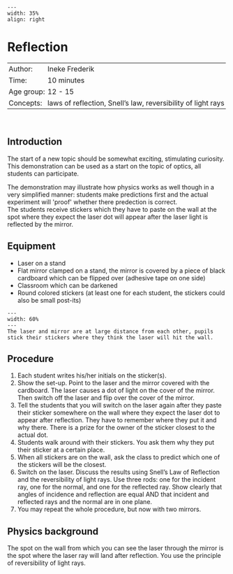 ```{figure} ../../figures/busy.png
---
width: 35%
align: right
```
# Reflection

<table style="width: 100%; border-collapse: collapse; border: none;">
    <tr style="background-color: var(--background-color);">  
        <td style="text-align: left; padding: 3px; border: none; color: var(--text-color)">Author:</td>
        <td style="text-align: left; padding: 3px; border: none; color: var(--text-color)">Ineke Frederik</td>
    </tr>
    <tr style="background-color: var(--background-color);"> 
        <td style="text-align: left; padding: 3px; border: none; color: var(--text-color)">Time:</td>
        <td style="text-align: left; padding: 3px; border: none; color: var(--text-color)">10 minutes</td>
    </tr>
    <tr style="background-color: var(--background-color);"> 
        <td style="text-align: left; padding: 3px; border: none; color: var(--text-color)">Age group:</td>
        <td style="text-align: left; padding: 3px; border: none; color: var(--text-color)">12 - 15</td>
    </tr>
    <tr style="background-color: var(--background-color);"> 
        <td style="text-align: left; padding: 3px; border: none; color: var(--text-color)">Concepts:</td>
        <td style="text-align: left; padding: 3px; border: none; color: var(--text-color)">laws of reflection, Snell’s law, reversibility of light rays</td>
    </tr>
</table><br>

## Introduction
The start of a new topic should be somewhat exciting, stimulating curiosity. This demonstration can be used as a start on the topic of optics, all students can participate. 

The demonstration may illustrate how physics works as well though in a very simplified manner: students make predictions first and the actual experiment will 'proof' whether there predection is correct.\
The students receive stickers which they have to paste on the wall at the spot where they expect the laser dot will appear after the laser light is reflected by the mirror.  

## Equipment
* Laser on a stand
* Flat mirror clamped on a stand, the mirror is covered by a piece of black cardboard which can be flipped over (adhesive tape on one side)
* Classroom which can be darkened
* Round colored stickers (at least one for each student, the stickers could also be small post-its)

``` {figure} demo20_figure1.JPG
---
width: 60%
---
The laser and mirror are at large distance from each other, pupils stick their stickers where they think the laser will hit the wall.
```

## Procedure
1.	Each student writes his/her initials on the sticker(s). 
2.	Show the set-up. Point to the laser and the mirror covered with the cardboard. The laser causes a dot of light on the cover of the mirror. Then switch off the laser and flip over the cover of the mirror. 
3.	Tell the students that you will switch on the laser again after they paste their sticker somewhere on the wall where they expect the laser dot to appear after reflection.  They have to remember where they put it and why there. There is a prize for the owner of the sticker closest to the actual dot. 
4.	Students walk around with their stickers.  You ask them why they put their sticker at a certain place.
5.	When all stickers are on the wall, ask the class to predict which one of the stickers will be the closest.
6.	Switch on the laser. Discuss the results using Snell’s Law of Reflection and the reversibility of light rays. Use three rods: one for the incident ray, one for the normal, and one for the reflected ray. Show clearly that angles of incidence and reflection are equal AND that incident and reflected rays and the normal are in one plane.
7.	You may repeat the whole procedure, but now with two mirrors. 

## Physics background
The spot on the wall from which you can see the laser through the mirror is the spot where the laser ray will land after reflection. You use the principle of reversibility of light rays. 
